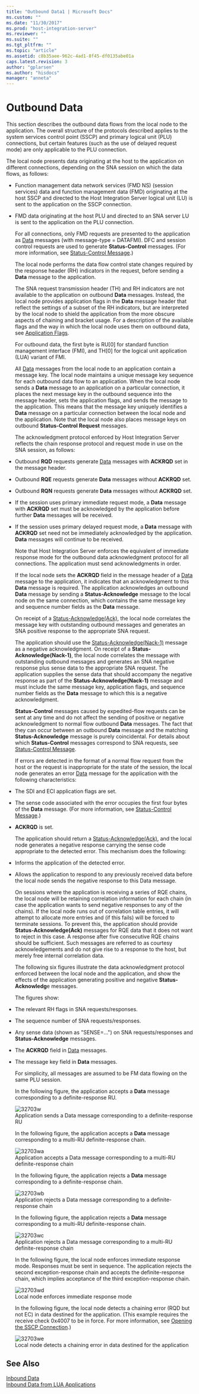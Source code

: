 ```yaml
---
title: "Outbound Data1 | Microsoft Docs"
ms.custom: ""
ms.date: "11/30/2017"
ms.prod: "host-integration-server"
ms.reviewer: ""
ms.suite: ""
ms.tgt_pltfrm: ""
ms.topic: "article"
ms.assetid: c8b35aee-962c-4ad1-8f45-df0135abe01a
caps.latest.revision: 3
author: "gplarsen"
ms.author: "hisdocs"
manager: "anneta"
---
```

# Outbound Data
This section describes the outbound data flows from the local node to the application. The overall structure of the protocols described applies to the system services control point (SSCP) and primary logical unit (PLU) connections, but certain features (such as the use of delayed request mode) are only applicable to the PLU connection.  
  
 The local node presents data originating at the host to the application on different connections, depending on the SNA session on which the data flows, as follows:  
  
- Function management data network services (FMD NS) (session services) data and function management data (FMD) originating at the host SSCP and directed to the Host Integration Server logical unit (LU) is sent to the application on the SSCP connection.  
  
- FMD data originating at the host PLU and directed to an SNA server LU is sent to the application on the PLU connection.  
  
  For all connections, only FMD requests are presented to the application as [Data](./data1.md) messages (with message-type = DATAFMI). DFC and session control requests are used to generate **Status-Control** messages. (For more information, see [Status-Control Message](../core/status-control-message1.md).)  
  
  The local node performs the data flow control state changes required by the response header (RH) indicators in the request, before sending a **Data** message to the application.  
  
  The SNA request transmission header (TH) and RH indicators are not available to the application on outbound **Data** messages. Instead, the local node provides application flags in the **Data** message header that reflect the settings of a subset of the RH indicators, but are interpreted by the local node to shield the application from the more obscure aspects of chaining and bracket usage. For a description of the available flags and the way in which the local node uses them on outbound data, see [Application Flags](../core/application-flags1.md).  
  
  For outbound data, the first byte is RU[0] for standard function management interface (FMI), and TH[0] for the logical unit application (LUA) variant of FMI.  
  
  All [Data](./data1.md) messages from the local node to an application contain a message key. The local node maintains a unique message key sequence for each outbound data flow to an application. When the local node sends a **Data** message to an application on a particular connection, it places the next message key in the outbound sequence into the message header, sets the application flags, and sends the message to the application. This means that the message key uniquely identifies a **Data** message on a particular connection between the local node and the application. Note that the local node also places message keys on outbound **Status-Control Request** messages.  
  
  The acknowledgment protocol enforced by Host Integration Server reflects the chain response protocol and request mode in use on the SNA session, as follows:  
  
- Outbound **RQD** requests generate [Data](./data1.md) messages with **ACKRQD** set in the message header.  
  
- Outbound **RQE** requests generate **Data** messages without **ACKRQD** set.  
  
- Outbound **RQN** requests generate **Data** messages without **ACKRQD** set.  
  
- If the session uses primary immediate request mode, a **Data** message with **ACKRQD** set must be acknowledged by the application before further **Data** messages will be received.  
  
- If the session uses primary delayed request mode, a **Data** message with **ACKRQD** set need not be immediately acknowledged by the application. **Data** messages will continue to be received.  
  
  Note that Host Integration Server enforces the equivalent of immediate response mode for the outbound data acknowledgment protocol for all connections. The application must send acknowledgments in order.  
  
  If the local node sets the **ACKRQD** field in the message header of a [Data](./data1.md) message to the application, it indicates that an acknowledgment to this **Data** message is required. The application acknowledges an outbound **Data** message by sending a **Status-Acknowledge** message to the local node on the same connection, which contains the same message key and sequence number fields as the **Data** message.  
  
  On receipt of a [Status-Acknowledge(Ack)](./status-acknowledge-ack-2.md), the local node correlates the message key with outstanding outbound messages and generates an SNA positive response to the appropriate SNA request.  
  
  The application should use the [Status-Acknowledge(Nack-1)](./status-acknowledge-nack-1-1.md) message as a negative acknowledgment. On receipt of a **Status-Acknowledge(Nack-1)**, the local node correlates the message with outstanding outbound messages and generates an SNA negative response plus sense data to the appropriate SNA request. The application supplies the sense data that should accompany the negative response as part of the **Status-Acknowledge(Nack-1)** message and must include the same message key, application flags, and sequence number fields as the **Data** message to which this is a negative acknowledgment.  
  
  **Status-Control** messages caused by expedited-flow requests can be sent at any time and do not affect the sending of positive or negative acknowledgment to normal flow outbound **Data** messages. The fact that they can occur between an outbound **Data** message and the matching **Status-Acknowledge** message is purely coincidental. For details about which **Status-Control** messages correspond to SNA requests, see [Status-Control Message](../core/status-control-message1.md).  
  
  If errors are detected in the format of a normal flow request from the host or the request is inappropriate for the state of the session, the local node generates an error [Data](./data1.md) message for the application with the following characteristics:  
  
- The SDI and ECI application flags are set.  
  
- The sense code associated with the error occupies the first four bytes of the **Data** message. (For more information, see [Status-Control Message](../core/status-control-message1.md).)  
  
- **ACKRQD** is set.  
  
  The application should return a [Status-Acknowledge(Ack)](./status-acknowledge-ack-2.md), and the local node generates a negative response carrying the sense code appropriate to the detected error. This mechanism does the following:  
  
- Informs the application of the detected error.  
  
- Allows the application to respond to any previously received data before the local node sends the negative response to this Data message.  
  
  On sessions where the application is receiving a series of RQE chains, the local node will be retaining correlation information for each chain (in case the application wants to send negative responses to any of the chains). If the local node runs out of correlation table entries, it will attempt to allocate more entries and (if this fails) will be forced to terminate sessions. To prevent this, the application should provide **Status-Acknowledge(Ack)** messages for RQE data that it does not want to reject in this case. A response after five consecutive RQE chains should be sufficient. Such messages are referred to as courtesy acknowledgements and do not give rise to a response to the host, but merely free internal correlation data.  
  
  The following six figures illustrate the data acknowledgment protocol enforced between the local node and the application, and show the effects of the application generating positive and negative **Status-Acknowledg**e messages.  
  
  The figures show:  
  
- The relevant RH flags in SNA requests/responses.  
  
- The sequence number of SNA requests/responses.  
  
- Any sense data (shown as "SENSE=...") on SNA requests/responses and **Status-Acknowledge** messages.  
  
- The **ACKRQD** field in [Data](./data1.md) messages.  
  
- The message key field in **Data** messages.  
  
  For simplicity, all messages are assumed to be FM data flowing on the same PLU session.  
  
  In the following figure, the application accepts a **Data** message corresponding to a definite-response RU.  
  
  ![](../core/media/32703w.gif "32703w")  
  Application sends a Data message corresponding to a definite-response RU  
  
  In the following figure, the application accepts a **Data** message corresponding to a multi-RU definite-response chain.  
  
  ![](../core/media/32703wa.gif "32703wa")  
  Application accepts a Data message corresponding to a multi-RU definite-response chain  
  
  In the following figure, the application rejects a **Data** message corresponding to a definite-response chain.  
  
  ![](../core/media/32703wb.gif "32703wb")  
  Application rejects a Data message corresponding to a definite-response chain  
  
  In the following figure, the application rejects a **Data** message corresponding to a multi-RU definite-response chain.  
  
  ![](../core/media/32703wc.gif "32703wc")  
  Application rejects a Data message corresponding to a multi-RU definite-response chain  
  
  In the following figure, the local node enforces immediate response mode. Responses must be sent in sequence. The application rejects the second exception-response chain and accepts the definite-response chain, which implies acceptance of the third exception-response chain.  
  
  ![](../core/media/32703wd.gif "32703wd")  
  Local node enforces immediate response mode  
  
  In the following figure, the local node detects a chaining error (RQD but not EC) in data destined for the application. (This example requires the receive check 0x4007 to be in force. For more information, see [Opening the SSCP Connection](../core/opening-the-sscp-connection1.md).)  
  
  ![](../core/media/32703we.gif "32703we")  
  Local node detects a chaining error in data destined for the application  
  
## See Also  
 [Inbound Data](../core/inbound-data2.md)   
 [Inbound Data from LUA Applications](../core/inbound-data-from-lua-applications1.md)